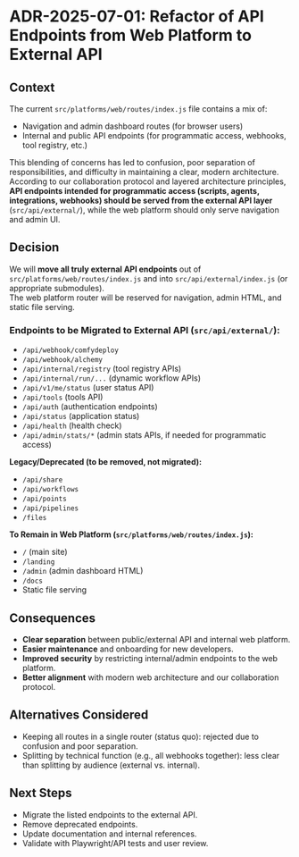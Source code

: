 # ADR-2025-07-01: Refactor of API Endpoints from Web Platform to External API

## Context

The current `src/platforms/web/routes/index.js` file contains a mix of:
- Navigation and admin dashboard routes (for browser users)
- Internal and public API endpoints (for programmatic access, webhooks, tool registry, etc.)

This blending of concerns has led to confusion, poor separation of responsibilities, and difficulty in maintaining a clear, modern architecture. According to our collaboration protocol and layered architecture principles, **API endpoints intended for programmatic access (scripts, agents, integrations, webhooks) should be served from the external API layer** (`src/api/external/`), while the web platform should only serve navigation and admin UI.

## Decision

We will **move all truly external API endpoints** out of `src/platforms/web/routes/index.js` and into `src/api/external/index.js` (or appropriate submodules).  
The web platform router will be reserved for navigation, admin HTML, and static file serving.

### Endpoints to be Migrated to External API (`src/api/external/`):
- `/api/webhook/comfydeploy`
- `/api/webhook/alchemy`
- `/api/internal/registry` (tool registry APIs)
- `/api/internal/run/...` (dynamic workflow APIs)
- `/api/v1/me/status` (user status API)
- `/api/tools` (tools API)
- `/api/auth` (authentication endpoints)
- `/api/status` (application status)
- `/api/health` (health check)
- `/api/admin/stats/*` (admin stats APIs, if needed for programmatic access)

**Legacy/Deprecated (to be removed, not migrated):**
- `/api/share`
- `/api/workflows`
- `/api/points`
- `/api/pipelines`
- `/files`

**To Remain in Web Platform (`src/platforms/web/routes/index.js`):**
- `/` (main site)
- `/landing`
- `/admin` (admin dashboard HTML)
- `/docs`
- Static file serving

## Consequences

- **Clear separation** between public/external API and internal web platform.
- **Easier maintenance** and onboarding for new developers.
- **Improved security** by restricting internal/admin endpoints to the web platform.
- **Better alignment** with modern web architecture and our collaboration protocol.

## Alternatives Considered

- Keeping all routes in a single router (status quo): rejected due to confusion and poor separation.
- Splitting by technical function (e.g., all webhooks together): less clear than splitting by audience (external vs. internal).

## Next Steps

- Migrate the listed endpoints to the external API.
- Remove deprecated endpoints.
- Update documentation and internal references.
- Validate with Playwright/API tests and user review. 